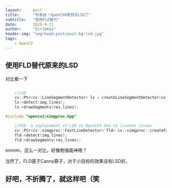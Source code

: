 ```yaml
---
layout:     post
title:      "爷青结！OpenCV4竟然没LSD了"
subtitle:   "使用FLD替代"
date:       2020-9-21
author:     "SirJamie"
header-img: "img/head-post/post-bg-lsd.jpg"
tags:
    - OpenCV
---
```


## 使用FLD替代原来的LSD

对比看一下
```cpp

    //LSD
    cv::Ptr<cv::LineSegmentDetector> ls = createLineSegmentDetector(cv::LSD_REFINE_STD);
    ls->detect(img,lines);
    ls->drawSegments(res,lines);

```


```cpp
#include "opencv2/ximgproc.hpp"

    //FSD  a inplacement of LSD in OpenCV4 due to license issues
    cv::Ptr<cv::ximgproc::FastLineDetector> fld= cv::ximgproc::createFastLineDetector();
    fld->detect(img,lines);
    fld->drawSegments(res,lines);
```

emmm，这么一对比，好像勉强能~~冲~~用？

当然了，FLD基于Canny算子，对于小目标的效果没有LSD好。

好吧，不折腾了，就这样吧（笑
---

